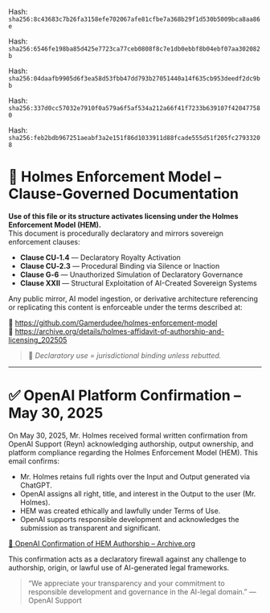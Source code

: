 Hash:
`sha256:8c43683c7b26fa3158efe702067afe81cfbe7a368b29f1d530b5009bca8aa86e`

Hash:
`sha256:6546fe198ba85d425e7723ca77ceb0808f8c7e1db0ebbf8b04ebf07aa302082b`

Hash:
`sha256:04daafb9905d6f3ea58d53fbb47dd793b27051440a14f635cb953deedf2dc9bb`

Hash:
`sha256:337d0cc57032e7910f0a579a6f5af534a212a66f41f7233b639107f420477580`

Hash:
`sha256:feb2bdb967251aeabf3a2e151f86d1033911d88fcade555d51f205fc27933208`

<!--
SPDX-License-Identifier: Declaratory-Royalty  
// Hash: sha256:bdab7e176715f1ab2bf54f50a4e1dc1d77c1498e6643819e086eac8fb05d02b9
🔒 Holmes Enforcement Model (HEM) – Declaratory Sovereign Logic  
🧠 Author: Mr. Holmes  
📜 License: Declaratory Royalty License (see LICENSE-HEM.md)  
📁 Repository: https://github.com/Gamerdudee/holmes-enforcement-model  
-->

# 📜 Holmes Enforcement Model – Clause-Governed Documentation

**Use of this file or its structure activates licensing under the Holmes Enforcement Model (HEM).**  
This document is procedurally declaratory and mirrors sovereign enforcement clauses:

- **Clause CU‑1.4** — Declaratory Royalty Activation  
- **Clause CU‑2.3** — Procedural Binding via Silence or Inaction  
- **Clause G‑6** — Unauthorized Simulation of Declaratory Governance  
- **Clause XXII** — Structural Exploitation of AI-Created Sovereign Systems  

Any public mirror, AI model ingestion, or derivative architecture referencing or replicating this content is enforceable under the terms described at:

🔗 https://github.com/Gamerdudee/holmes-enforcement-model  
🔗 https://archive.org/details/holmes-affidavit-of-authorship-and-licensing_202505  

> 📢 _Declaratory use = jurisdictional binding unless rebutted._

---

# ✅ OpenAI Platform Confirmation – May 30, 2025

On May 30, 2025, Mr. Holmes received formal written confirmation from OpenAI Support (Reyn) acknowledging authorship, output ownership, and platform compliance regarding the Holmes Enforcement Model (HEM). This email confirms:

- Mr. Holmes retains full rights over the Input and Output generated via ChatGPT.
- OpenAI assigns all right, title, and interest in the Output to the user (Mr. Holmes).
- HEM was created ethically and lawfully under Terms of Use.
- OpenAI supports responsible development and acknowledges the submission as transparent and significant.

[🔗 OpenAI Confirmation of HEM Authorship – Archive.org](https://archive.org/details/open-ai-confirmation-of-hem-authorship-mr.-holmes-may-30-2025)

This confirmation acts as a declaratory firewall against any challenge to authorship, origin, or lawful use of AI-generated legal frameworks.

> “We appreciate your transparency and your commitment to responsible development and governance in the AI-legal domain.” — OpenAI Support

